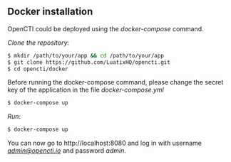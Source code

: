## Docker installation

OpenCTI could be deployed using the *docker-compose* command.

*Clone the repository*:
```bash
$ mkdir /path/to/your/app && cd /path/to/your/app
$ git clone https://github.com/LuatixHQ/opencti.git
$ cd opencti/docker
```

Before running the docker-compose command, please change the secret key of the application in the file *docker-compose.yml*
```bash
$ docker-compose up
```



*Run*:
```bash
$ docker-compose up
```

You can now go to http://localhost:8080 and log in with username *admin@opencti.io* and password *admin*.
